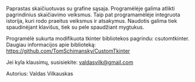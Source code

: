 Paprastas skaičiuotuvas su grafine sąsaja.
Programėlėje galima atlikti pagrindinius skaičiavimo veiksmus.
Taip pat programamėlėje integruota istorija, kuri rodo praeitus veiksmus ir atsakymus.
Naudotis galima tiek spaudinėjant klavišus, tiek su pele spaudžiant mygtukus.

Programėlė sukurta modifikuota tkinter bibliotekos pagrindu: csutomtkinter.
Daugiau informacijos apie biblioteką: https://github.com/TomSchimansky/CustomTkinter


Jei kyla klausimų, susisiekite:
valdasvilk@gmail.com

Autorius: Valdas Vilkauskas
